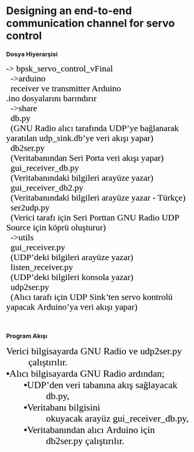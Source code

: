 # Designing an end-to-end communication channel for servo control
### Dosya Hiyerarşisi
<p style="margin-top:0pt;margin-bottom:0pt;margin-left:0in;text-align:left;"><span style="font-size:24px;font-family:Candara;color:black;">-&gt; b</span><span style="font-size:24px;font-family:Candara;color:black;">psk</span><span style="font-size:24px;font-family:Candara;color:black;">_</span><span style="font-size:24px;font-family:Candara;color:black;">servo_control_vFinal</span></p>
<p style="margin-top:0pt;margin-bottom:0pt;margin-left:0in;text-align:left;"><span style="font-size:24px;font-family:Candara;color:black;">&nbsp;&nbsp;-&gt;</span><span style="font-size:24px;font-family:Candara;color:black;">a</span><span style="font-size:24px;font-family:Candara;color:black;">rduino</span></p>
<p style="margin-top:0pt;margin-bottom:0pt;margin-left:0in;text-align:left;"><span style="font-size:24px;font-family:Candara;color:black;">&nbsp;&nbsp;receiver&nbsp;</span><span style="font-size:24px;font-family:Candara;color:black;">ve</span><span style="font-size:24px;font-family:Candara;color:black;">&nbsp;transmitter Arduino .</span><span style="font-size:24px;font-family:Candara;color:black;">ino</span><span style="font-size:24px;font-family:Candara;color:black;">&nbsp;</span><span style="font-size:24px;font-family:Candara;color:black;">dosyalar</span><span style="font-size:24px;font-family:Candara;color:black;">ını</span><span style="font-size:24px;font-family:Candara;color:black;">&nbsp;barındırır</span></p>
<p style="margin-top:0pt;margin-bottom:0pt;margin-left:0in;text-align:left;"><span style="font-size:24px;font-family:Candara;color:black;">&nbsp;&nbsp;</span><span style="font-size:24px;font-family:Candara;color:black;">-&gt;share</span></p>
<p style="margin-top:0pt;margin-bottom:0pt;margin-left:0in;text-align:left;"><span style="font-size:24px;font-family:Candara;color:black;">&nbsp;&nbsp;db.py&nbsp;</span></p>
<p style="margin-top:0pt;margin-bottom:0pt;margin-left:0in;text-align:left;"><span style="font-size:24px;font-family:Candara;color:black;">&nbsp;&nbsp;</span><span style="font-size:24px;font-family:Candara;color:black;">(GNU Radio al</span><span style="font-size:24px;font-family:Candara;color:black;">ıcı</span><span style="font-size:24px;font-family:Candara;color:black;">&nbsp;tarafında&nbsp;</span><span style="font-size:24px;font-family:Candara;color:black;">UDP&rsquo;ye</span><span style="font-size:24px;font-family:Candara;color:black;">&nbsp;bağlanarak yaratılan&nbsp;</span><span style="font-size:24px;font-family:Candara;color:black;">udp_sink.db&rsquo;ye</span><span style="font-size:24px;font-family:Candara;color:black;">&nbsp;veri akışı yapar</span><span style="font-size:24px;font-family:Candara;color:black;">)</span></p>
<p style="margin-top:0pt;margin-bottom:0pt;margin-left:0in;text-align:left;"><span style="font-size:24px;font-family:Candara;color:black;">&nbsp;&nbsp;db2ser.py</span></p>
<p style="margin-top:0pt;margin-bottom:0pt;margin-left:0in;text-align:left;"><span style="font-size:24px;font-family:Candara;color:black;">&nbsp;&nbsp;(</span><span style="font-size:24px;font-family:Candara;color:black;">Veritabanından</span><span style="font-size:24px;font-family:Candara;color:black;">&nbsp;Seri Porta veri akışı yapar)</span></p>
<p style="margin-top:0pt;margin-bottom:0pt;margin-left:0in;text-align:left;"><span style="font-size:24px;font-family:Candara;color:black;">&nbsp;&nbsp;gui_receiver_db.py</span></p>
<p style="margin-top:0pt;margin-bottom:0pt;margin-left:0in;text-align:left;"><span style="font-size:24px;font-family:Candara;color:black;">&nbsp;&nbsp;(</span><span style="font-size:24px;font-family:Candara;color:black;">Veritabanındaki</span><span style="font-size:24px;font-family:Candara;color:black;">&nbsp;bilgileri&nbsp;</span><span style="font-size:24px;font-family:Candara;color:black;">aray&uuml;ze</span><span style="font-size:24px;font-family:Candara;color:black;">&nbsp;yazar)</span></p>
<p style="margin-top:0pt;margin-bottom:0pt;margin-left:0in;text-align:left;"><span style="font-size:24px;font-family:Candara;color:black;">&nbsp;&nbsp;gui_receiver_db2.py</span></p>
<p style="margin-top:0pt;margin-bottom:0pt;margin-left:0in;text-align:left;"><span style="font-size:24px;font-family:Candara;color:black;">&nbsp;&nbsp;(</span><span style="font-size:24px;font-family:Candara;color:black;">Veritabanındaki</span><span style="font-size:24px;font-family:Candara;color:black;">&nbsp;bilgileri&nbsp;</span><span style="font-size:24px;font-family:Candara;color:black;">aray&uuml;ze</span><span style="font-size:24px;font-family:Candara;color:black;">&nbsp;yazar - T&uuml;rk&ccedil;e)</span></p>
<p style="margin-top:0pt;margin-bottom:0pt;margin-left:0in;text-align:left;"><span style="font-size:24px;font-family:Candara;color:black;">&nbsp;&nbsp;ser2udp.py</span></p>
<p style="margin-top:0pt;margin-bottom:0pt;margin-left:0in;text-align:left;"><span style="font-size:24px;font-family:Candara;color:black;">&nbsp;&nbsp;(Verici tarafı i&ccedil;in Seri Porttan GNU&nbsp;</span><span style="font-size:24px;font-family:Candara;color:black;">Radio</span><span style="font-size:24px;font-family:Candara;color:black;">&nbsp;UDP Source i&ccedil;in k&ouml;pr&uuml; oluşturur)</span></p>
<p style="margin-top:0pt;margin-bottom:0pt;margin-left:0in;text-align:left;"><span style="font-size:24px;font-family:Candara;color:black;">&nbsp;&nbsp;</span><span style="font-size:24px;font-family:Candara;color:black;">-&gt;</span><span style="font-size:24px;font-family:Candara;color:black;">utils</span></p>
<p style="margin-top:0pt;margin-bottom:0pt;margin-left:0in;text-align:left;"><span style="font-size:24px;font-family:Candara;color:black;">&nbsp;&nbsp;gui_receiver.py</span></p>
<p style="margin-top:0pt;margin-bottom:0pt;margin-left:0in;text-align:left;"><span style="font-size:24px;font-family:Candara;color:black;">&nbsp;&nbsp;(</span><span style="font-size:24px;font-family:Candara;color:black;">UDP&rsquo;deki</span><span style="font-size:24px;font-family:Candara;color:black;">&nbsp;bilgileri&nbsp;</span><span style="font-size:24px;font-family:Candara;color:black;">aray&uuml;ze</span><span style="font-size:24px;font-family:Candara;color:black;">&nbsp;yazar)</span></p>
<p style="margin-top:0pt;margin-bottom:0pt;margin-left:0in;text-align:left;"><span style="font-size:24px;font-family:Candara;color:black;">&nbsp;&nbsp;listen_receiver.py</span></p>
<p style="margin-top:0pt;margin-bottom:0pt;margin-left:0in;text-align:left;"><span style="font-size:24px;font-family:Candara;color:black;">&nbsp;&nbsp;(</span><span style="font-size:24px;font-family:Candara;color:black;">UDP&rsquo;deki</span><span style="font-size:24px;font-family:Candara;color:black;">&nbsp;bilgileri konsola yazar)</span></p>
<p style="margin-top:0pt;margin-bottom:0pt;margin-left:0in;text-align:left;"><span style="font-size:24px;font-family:Candara;color:black;">&nbsp;&nbsp;udp2ser.py</span></p>
<p style="margin-top:0pt;margin-bottom:0pt;margin-left:0in;text-align:left;"><span style="font-size:24px;font-family:Candara;color:black;">&nbsp;&nbsp;(Alıcı tarafı i&ccedil;in UDP&nbsp;</span><span style="font-size:24px;font-family:Candara;color:black;">Sink&rsquo;ten</span><span style="font-size:24px;font-family:Candara;color:black;">&nbsp;</span><span style="font-size:24px;font-family:Candara;color:black;">servo</span><span style="font-size:24px;font-family:Candara;color:black;">&nbsp;kontrol&uuml; yapacak&nbsp;</span><span style="font-size:24px;font-family:Candara;color:black;">Arduino&rsquo;ya</span><span style="font-size:24px;font-family:Candara;color:black;">&nbsp;veri akışı yapar)</span></p>
<p style="margin-top:0pt;margin-bottom:0pt;margin-left:0in;text-align:left;"><span style="font-size:28px;font-family:Candara;color:black;">&nbsp;&nbsp;</span></p>

### Program Akışı
<div style="margin-top:0pt;margin-bottom:0pt;margin-left:.63in;text-indent:-.63in;text-align:left;"><span style="font-size: 26px; font-family: Candara; color: black;">Verici bilgisayarda GNU&nbsp;</span><span style="font-size: 26px;"><span style="font-family: Candara; color: black;">Radio&nbsp;ve udp2ser.py &ccedil;alıştırılır. &nbsp;</span></span></div>
<div style="margin-top:0pt;margin-bottom:0pt;margin-left:.63in;text-indent:-.63in;text-align:left;"><span style="font-size: 26px;"><span style="font-family:Arial;">&bull;</span><span style="font-family: Candara; color: black;">Alıcı bilgisayarda GNU&nbsp;Radio&nbsp;ardından;</span></span></div>
<div style="margin-top:0pt;margin-bottom:0pt;margin-left:1.13in;text-indent:-.63in;text-align:left;"><span style="font-size: 26px;"><span style="font-family:Arial;">&bull;</span><span style="font-family: Candara; color: black;">UDP&rsquo;den&nbsp;veri tabanına akış sağlayacak db.py,</span></span></div>
<div style="margin-top:0pt;margin-bottom:0pt;margin-left:1.13in;text-indent:-.63in;text-align:left;"><span style="font-size: 26px;"><span style="font-family:Arial;">&bull;</span><span style="font-family: Candara; color: black;">Veritabanı&nbsp;bilgisini okuyacak&nbsp;aray&uuml;z&nbsp;gui_receiver_db.py,</span></span></div>
<div style="margin-top:0pt;margin-bottom:0pt;margin-left:1.13in;text-indent:-.63in;text-align:left;"><span style="font-size: 26px;"><span style="font-family:Arial;">&bull;</span><span style="font-family: Candara; color: black;">Veritabanından&nbsp;alıcı&nbsp;Arduino&nbsp;i&ccedil;in db2ser.py &ccedil;alıştırılır.</span></span></div>
<p style="margin-top:0pt;margin-bottom:0pt;margin-left:.5in;text-align:left;"><span style="font-size: 26px; font-family: Candara; color: black;">&nbsp; </span></p>
	
